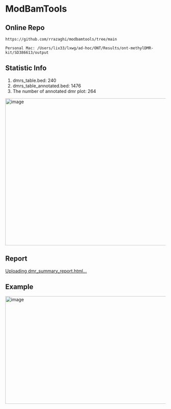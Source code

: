 # ModBamTools
## Online Repo
```
https://github.com/rrazaghi/modbamtools/tree/main

Personal Mac: /Users/lix33/lxwg/ad-hoc/ONT/Results/ont-methylDMR-kit/SD386613/output
```
## Statistic Info
1. dmrs_table.bed: 240
2. dmrs_table_annotated.bed: 1476
3. The number of annotated dmr plot: 264

<img width="1277" height="463" alt="image" src="https://github.com/user-attachments/assets/60d873aa-acd0-4083-869a-39c740b4c98c" />

## Report
[Uploading dmr_summary_report.html…]()


## Example
<img width="613" height="339" alt="image" src="https://github.com/user-attachments/assets/ff337401-e140-4667-8a0e-b1d663f52801" />
